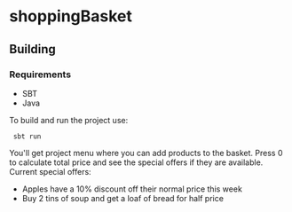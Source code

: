 # shoppingBasket

Building
--------

### Requirements

* SBT
* Java

To build and run the project use:
```
 sbt run
```

You'll get project menu where you can add products to the basket.
Press 0 to calculate total price and see the special offers if they are available.
Current special offers:
* Apples have a 10% discount off their normal price this week
* Buy 2 tins of soup and get a loaf of bread for half price
